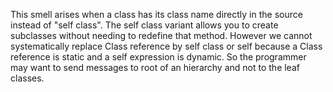 This smell arises when a class has its class name directly in the source instead of "self class". The self class variant allows you to create subclasses without needing to redefine that method.However we cannot systematically replace Class reference by self class or self because a Class reference is static and a self expression is dynamic. So the programmer may want to send messages to root of an hierarchy and not to the leaf classes. 